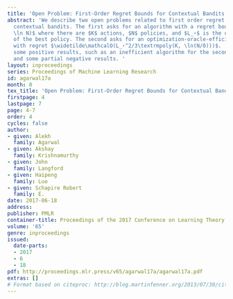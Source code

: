 ```yaml
---
title: 'Open Problem: First-Order Regret Bounds for Contextual Bandits'
abstract: 'We describe two open problems related to first order regret bounds for
  contextual bandits. The first asks for an algorithm with a regret bound of $\widetilde\mathcalO(\sqrtL_⋆K
  \ln N)$ where there are $K$ actions, $N$ policies, and $L_⋆$ is the cumulative loss
  of the best policy. The second asks for an optimization-oracle-efficient algorithm
  with regret $\widetilde\mathcalO(L_⋆^2/3\textrmpoly(K, \ln(N/δ)))$.  We describe
  some positive results, such as an inefficient algorithm for the second problem,
  and some partial negative results. '
layout: inproceedings
series: Proceedings of Machine Learning Research
id: agarwal17a
month: 0
tex_title: 'Open Problem: First-Order Regret Bounds for Contextual Bandits'
firstpage: 4
lastpage: 7
page: 4-7
order: 4
cycles: false
author:
- given: Alekh
  family: Agarwal
- given: Akshay
  family: Krishnamurthy
- given: John
  family: Langford
- given: Haipeng
  family: Luo
- given: Schapire Robert
  family: E.
date: 2017-06-18
address: 
publisher: PMLR
container-title: Proceedings of the 2017 Conference on Learning Theory
volume: '65'
genre: inproceedings
issued:
  date-parts:
  - 2017
  - 6
  - 18
pdf: http://proceedings.mlr.press/v65/agarwal17a/agarwal17a.pdf
extras: []
# Format based on citeproc: http://blog.martinfenner.org/2013/07/30/citeproc-yaml-for-bibliographies/
---
```

